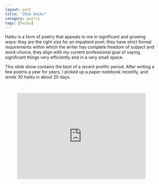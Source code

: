 ```yaml
---
layout: post
title: "2016 Haiku"
category: poetry
tags: [haiku]
---
```


Haiku is a form of poetry that appeals to me in significant and growing ways: they are the right size for an impatient poet; they have strict formal requirements within which the writer has complete freedom of subject and word-choice; they align with my current professional goal of saying significant things very efficiently and in a very small space.

This slide show contains the best of a recent prolific period. After writing a few poems a year for years, I picked up a paper notebook recently, and wrote 30 haiku in about 20 days. 

<p>&nbsp;</p>

<figure class="swipe"><iframe src="https://www.swipe.to/embed/1572t" allowfullscreen></iframe></figure><style>figure.swipe{display:block;position:relative;padding-bottom:56.25%;height:0;overflow:hidden;}figure.swipe iframe{position:absolute;top:0;left:0;width:100%;height:100%;border:none;}</style>

<p>&nbsp; </p>
